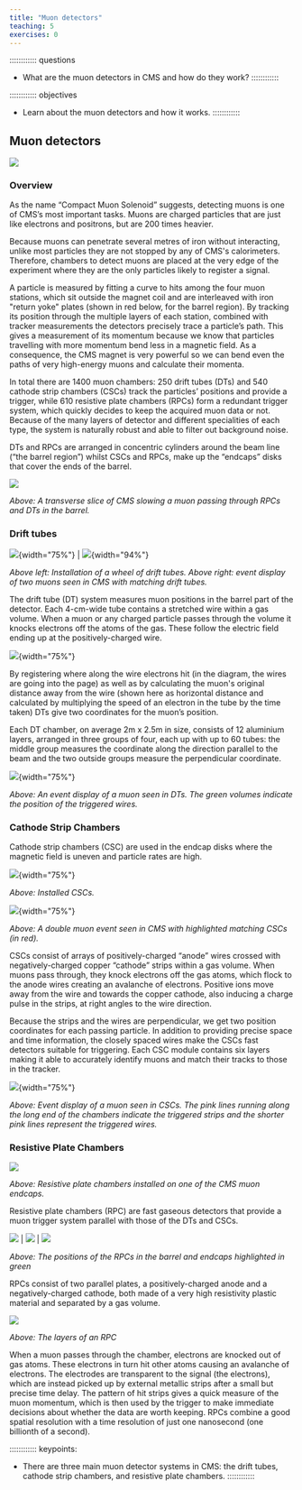 ```yaml
---
title: "Muon detectors"
teaching: 5
exercises: 0
---
```


:::::::::::: questions
- What are the muon detectors in CMS and how do they work?
::::::::::::

:::::::::::: objectives
- Learn about the muon detectors and how it works.
::::::::::::


## Muon detectors

![](../fig/cms_muons.png)

### Overview

As the name “Compact Muon Solenoid” suggests, detecting muons is one of CMS’s most important tasks.
Muons are charged particles that are just like electrons and positrons, but are 200 times heavier.

Because muons can penetrate several metres of iron without interacting, unlike most particles they are not stopped by any of CMS's calorimeters. Therefore, chambers to detect muons are placed at the very edge of the experiment where they are the only particles likely to register a signal.

A particle is measured by fitting a curve to hits among the four muon stations, which sit outside the magnet coil and are interleaved with iron "return yoke" plates (shown in red below, for the barrel region). By tracking its position through the multiple layers of each station, combined with tracker measurements the detectors precisely trace a particle’s path. This gives a measurement of its momentum because we know that particles travelling with more momentum bend less in a magnetic field. As a consequence, the CMS magnet is very powerful so we can bend even the paths of very high-energy muons and calculate their momenta.

In total there are 1400 muon chambers: 250 drift tubes (DTs) and 540 cathode strip chambers (CSCs) track the particles’ positions and provide a trigger, while 610 resistive plate chambers (RPCs) form a redundant trigger system, which quickly decides to keep the acquired muon data or not. Because of the many layers of detector and different specialities of each type, the system is naturally robust and able to filter out background noise.

DTs and RPCs are arranged in concentric cylinders around the beam line (“the barrel region”) whilst CSCs and RPCs, make up the “endcaps” disks that cover the ends of the barrel.

![](../fig/MuStations.gif)

*Above: A transverse slice of CMS slowing a muon passing through RPCs and DTs in the barrel.*

### Drift tubes

![](../fig/oreach-2007-001_08.jpg){width="75%"} | ![](../fig/muon_event_dt.png){width="94%"}

*Above left: Installation of a wheel of drift tubes. Above right: event display of two muons seen in CMS with matching drift tubes.*

The drift tube (DT) system measures muon positions in the barrel part of the detector. Each 4-cm-wide tube contains a stretched wire within a gas volume. When a muon or any charged particle passes through the volume it knocks electrons off the atoms of the gas. These follow the electric field ending up at the positively-charged wire.

![](../fig/dt_design.png){width="75%"}

By registering where along the wire electrons hit (in the diagram, the wires are going into the page) as well as by calculating the muon's original distance away from the wire (shown here as horizontal distance and calculated by multiplying the speed of an electron in the tube by the time taken) DTs give two coordinates for the muon’s position.

Each DT chamber, on average 2m x 2.5m in size, consists of 12 aluminium layers, arranged in three groups of four, each up with up to 60 tubes: the middle group measures the coordinate along the direction parallel to the beam and the two outside groups measure the perpendicular coordinate.

![](../fig/muon_dt_rechits.png){width="75%"}

*Above: An event display of a muon seen in DTs. The green volumes indicate the position of the triggered wires.*

### Cathode Strip Chambers

Cathode strip chambers (CSC) are used in the endcap disks where the magnetic field is uneven and particle rates are high.

![](../fig/oreach-2005-011.jpg){width="75%"}

*Above: Installed CSCs.*

![](../fig/muon_csc_event.png){width="75%"}

*Above: A double muon event seen in CMS with highlighted matching CSCs (in red).*

CSCs consist of arrays of positively-charged “anode” wires crossed with negatively-charged copper “cathode” strips within a gas volume. When muons pass through, they knock electrons off the gas atoms, which flock to the anode wires creating an avalanche of electrons. Positive ions move away from the wire and towards the copper cathode, also inducing a charge pulse in the strips, at right angles to the wire direction.

Because the strips and the wires are perpendicular, we get two position coordinates for each passing particle.
In addition to providing precise space and time information, the closely spaced wires make the CSCs fast detectors suitable for triggering. Each CSC module contains six layers making it able to accurately identify muons and match their tracks to those in the tracker.

![](../fig/muon_csc_digis.png){width="75%"}

*Above: Event display of a muon seen in CSCs. The pink lines running along the long end of the chambers indicate the triggered strips and the shorter pink lines represent the triggered wires.*

### Resistive Plate Chambers

![](../fig/oreach-2006-011.jpg)

*Above: Resistive plate chambers installed on one of the CMS muon endcaps.*

Resistive plate chambers (RPC) are fast gaseous detectors that provide a muon trigger system parallel with those of the DTs and CSCs.

![](../fig/muons_0.png) | ![](../fig/muons_rpc_barrel.png) | ![](../fig/muons_rpc_endcaps.png)

*Above: The positions of the RPCs in the barrel and endcaps highlighted in green*

RPCs consist of two parallel plates, a positively-charged anode and a negatively-charged cathode, both made of a very high resistivity plastic material and separated by a gas volume.

![](../fig/RPClayers.jpg)

*Above: The layers of an RPC*

When a muon passes through the chamber, electrons are knocked out of gas atoms. These electrons in turn hit other atoms causing an avalanche of electrons. The electrodes are transparent to the signal (the electrons), which are instead picked up by external metallic strips after a small but precise time delay. The pattern of hit strips gives a quick measure of the muon momentum, which is then used by the trigger to make immediate decisions about whether the data are worth keeping. RPCs combine a good spatial resolution with a time resolution of just one nanosecond (one billionth of a second).



:::::::::::: keypoints:
- There are three main muon detector systems in CMS: the drift tubes, cathode strip chambers, and resistive plate chambers.
::::::::::::
